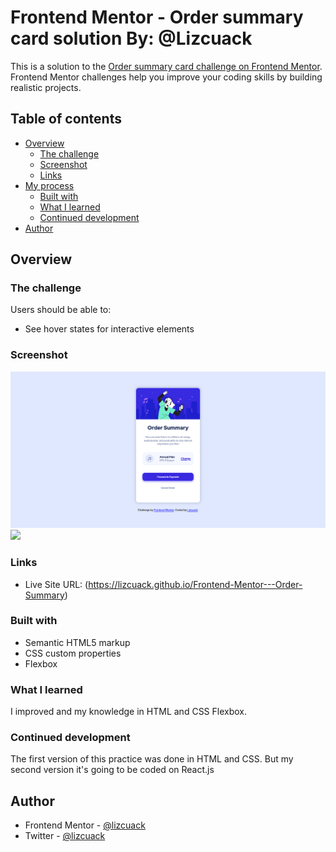 
# Frontend Mentor - Order summary card solution By: @Lizcuack

This is a solution to the [Order summary card challenge on Frontend Mentor](https://www.frontendmentor.io/challenges/order-summary-component-QlPmajDUj). Frontend Mentor challenges help you improve your coding skills by building realistic projects. 

## Table of contents

- [Overview](#overview)
  - [The challenge](#the-challenge)
  - [Screenshot](#screenshot)
  - [Links](#links)
- [My process](#my-process)
  - [Built with](#built-with)
  - [What I learned](#what-i-learned)
  - [Continued development](#continued-development)
- [Author](#author)

## Overview

### The challenge

Users should be able to:

- See hover states for interactive elements

### Screenshot

![](./capturas/screenshot1.jpg)
![](./capturas/screenshot2.jpg)

### Links

- Live Site URL: (https://lizcuack.github.io/Frontend-Mentor---Order-Summary)

### Built with

- Semantic HTML5 markup
- CSS custom properties
- Flexbox

### What I learned
I improved and my knowledge in HTML and CSS Flexbox.
### Continued development

The first version of this practice was done in HTML and CSS. 
But my second version it's going to be coded on React.js

## Author
- Frontend Mentor - [@lizcuack](https://www.frontendmentor.io/profile/lizcuack)
- Twitter - [@lizcuack](https://www.twitter.com/lizcuack)
